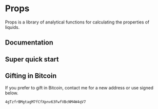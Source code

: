 # Props

Props is a library of analytical functions for calculating the properties of liquids. 


## Documentation



## Super quick start

## Gifting in Bitcoin

If you prefer to gift in Bitcoin, contact me for a new address or use signed below.

```bash
4gTzfrBMgtagM7fCfXpnv63FwfVBcNM4W4qV7
```

